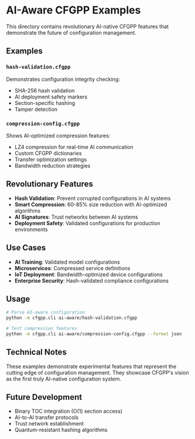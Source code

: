# AI-Aware CFGPP Examples

This directory contains revolutionary AI-native CFGPP features that demonstrate the future of configuration management.

## Examples

### `hash-validation.cfgpp`
Demonstrates configuration integrity checking:
- SHA-256 hash validation
- AI deployment safety markers
- Section-specific hashing
- Tamper detection

### `compression-config.cfgpp`
Shows AI-optimized compression features:
- LZ4 compression for real-time AI communication
- Custom CFGPP dictionaries
- Transfer optimization settings
- Bandwidth reduction strategies

## Revolutionary Features

- **Hash Validation**: Prevent corrupted configurations in AI systems
- **Smart Compression**: 60-85% size reduction with AI-optimized algorithms
- **AI Signatures**: Trust networks between AI systems
- **Deployment Safety**: Validated configurations for production environments

## Use Cases

- **AI Training**: Validated model configurations
- **Microservices**: Compressed service definitions
- **IoT Deployment**: Bandwidth-optimized device configurations
- **Enterprise Security**: Hash-validated compliance configurations

## Usage

```bash
# Parse AI-aware configuration
python -m cfgpp.cli ai-aware/hash-validation.cfgpp

# Test compression features
python -m cfgpp.cli ai-aware/compression-config.cfgpp --format json
```

## Technical Notes

These examples demonstrate experimental features that represent the cutting edge of configuration management. They showcase CFGPP's vision as the first truly AI-native configuration system.

## Future Development

- Binary TOC integration (O(1) section access)
- AI-to-AI transfer protocols
- Trust network establishment
- Quantum-resistant hashing algorithms
